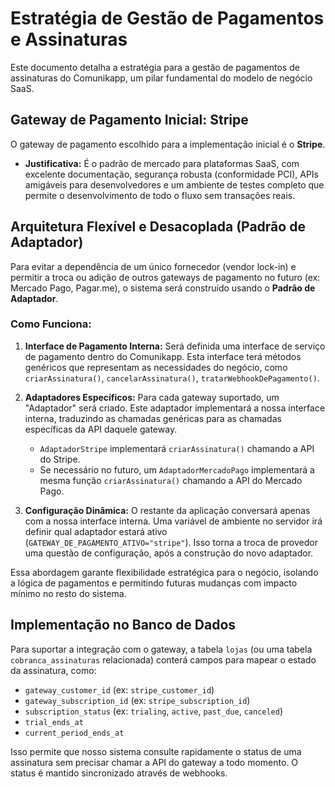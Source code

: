 # Estratégia de Gestão de Pagamentos e Assinaturas

Este documento detalha a estratégia para a gestão de pagamentos de assinaturas do Comunikapp, um pilar fundamental do modelo de negócio SaaS.

## Gateway de Pagamento Inicial: Stripe

O gateway de pagamento escolhido para a implementação inicial é o **Stripe**.
- **Justificativa:** É o padrão de mercado para plataformas SaaS, com excelente documentação, segurança robusta (conformidade PCI), APIs amigáveis para desenvolvedores e um ambiente de testes completo que permite o desenvolvimento de todo o fluxo sem transações reais.

## Arquitetura Flexível e Desacoplada (Padrão de Adaptador)

Para evitar a dependência de um único fornecedor (vendor lock-in) e permitir a troca ou adição de outros gateways de pagamento no futuro (ex: Mercado Pago, Pagar.me), o sistema será construído usando o **Padrão de Adaptador**.

### Como Funciona:

1.  **Interface de Pagamento Interna:** Será definida uma interface de serviço de pagamento dentro do Comunikapp. Esta interface terá métodos genéricos que representam as necessidades do negócio, como `criarAssinatura()`, `cancelarAssinatura()`, `tratarWebhookDePagamento()`.

2.  **Adaptadores Específicos:** Para cada gateway suportado, um "Adaptador" será criado. Este adaptador implementará a nossa interface interna, traduzindo as chamadas genéricas para as chamadas específicas da API daquele gateway.
    - `AdaptadorStripe` implementará `criarAssinatura()` chamando a API do Stripe.
    - Se necessário no futuro, um `AdaptadorMercadoPago` implementará a mesma função `criarAssinatura()` chamando a API do Mercado Pago.

3.  **Configuração Dinâmica:** O restante da aplicação conversará apenas com a nossa interface interna. Uma variável de ambiente no servidor irá definir qual adaptador estará ativo (`GATEWAY_DE_PAGAMENTO_ATIVO="stripe"`). Isso torna a troca de provedor uma questão de configuração, após a construção do novo adaptador.

Essa abordagem garante flexibilidade estratégica para o negócio, isolando a lógica de pagamentos e permitindo futuras mudanças com impacto mínimo no resto do sistema.

## Implementação no Banco de Dados

Para suportar a integração com o gateway, a tabela `lojas` (ou uma tabela `cobranca_assinaturas` relacionada) conterá campos para mapear o estado da assinatura, como:

- `gateway_customer_id` (ex: `stripe_customer_id`)
- `gateway_subscription_id` (ex: `stripe_subscription_id`)
- `subscription_status` (ex: `trialing`, `active`, `past_due`, `canceled`)
- `trial_ends_at`
- `current_period_ends_at`

Isso permite que nosso sistema consulte rapidamente o status de uma assinatura sem precisar chamar a API do gateway a todo momento. O status é mantido sincronizado através de webhooks. 